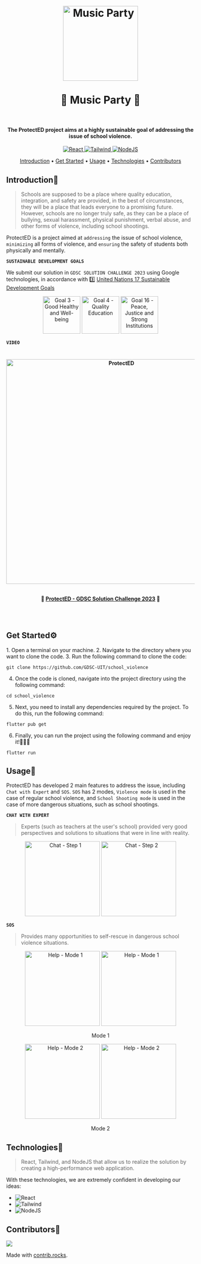 <h1 align="center">
  <br>
  <img src="https://github.com/cmwuaan/music-party-frontend/assets/90759146/49c212ba-5af8-4cc0-9707-421b4076db84" alt="Music Party" width="200">
  
  <br>
  <br>
  🎼 Music Party 🎼
  <br>
  <br>
</h1>

<h4 align="center">The ProtectED project aims at a highly sustainable goal of addressing the issue of school violence.</h4>

<p align="center">
  <a href="https://react.dev">
    <img src="https://shields.io/badge/react-black?logo=react&style=for-the-badge"
         alt="React">
  </a>
  <a href="https://tailwindcss.com">
    <img src="https://img.shields.io/badge/tailwindcss-0F172A?&logo=tailwindcss"
         alt="Tailwind">
  </a>
  <a href="https://nodejs.org">
    <img src="https://img.shields.io/badge/node.js-6DA55F?style=for-the-badge&logo=node.js&logoColor=white"
         alt="NodeJS">
  </a>
</p>

<p align="center">
  <a href="#introduction">Introduction</a> •
  <a href="#get-started">Get Started</a> •
  <a href="#usage">Usage</a> •
  <a href="#technologies">Technologies</a> •
  <a href="#contributor">Contributors</a>
</p>

<h2 id="#introduction">Introduction👋</h2>

> Schools are supposed to be a place where quality education, integration, and safety are provided, in the best of circumstances, they will be a place that leads everyone to a promising future. However, schools are no longer truly safe, as they can be a place of bullying, sexual harassment, physical punishment, verbal abuse, and other forms of violence, including school shootings.

ProtectED is a project aimed at `addressing` the issue of school violence, `minimizing` all forms of violence, and `ensuring` the safety of students both physically and mentally.

**`SUSTAINABLE DEVELOPMENT GOALS`**

We submit our solution in `GDSC SOLUTION CHALLENGE 2023` using Google technologies, in accordance with 3️⃣ [United Nations 17 Sustainable Development Goals](https://developers.google.com/community/gdsc-solution-challenge/UN-goals)

<p align="center">
  <img src="https://user-images.githubusercontent.com/90759146/229423927-dd77d940-3add-49c3-af2c-1907fe199baf.png" alt="Goal 3 - Good Healthy and Well-being" width="100">
  <img src="https://user-images.githubusercontent.com/90759146/229425267-9087b6d3-9db1-48df-a1ee-80ed5a881eb3.png" alt="Goal 4 - Quality Education" width="100">
  <img src="https://user-images.githubusercontent.com/90759146/229424031-e0db4855-739b-481c-bcad-3cb3a7d468b1.png" alt="Goal 16 - Peace, Justice and Strong Institutions" width="100"> 
</p>

**`VIDEO`**

<h4 align="center">
  <br>
  <img src="https://user-images.githubusercontent.com/90759146/229980887-8787928b-063f-49ac-a479-87e730039a35.png" alt="ProtectED" width="600">
  <br>
  <br>
  <p>🏫 <a href="https://www.youtube.com/watch?v=SqusC-f3Rhc">ProtectED - GDSC Solution Challenge 2023</a> 🏫</p> 
  <br>
  <br>
</h4>

<h2 id="get-started">Get Started⚙️</h2>
1. Open a terminal on your machine. 
2. Navigate to the directory where you want to clone the code.
3. Run the following command to clone the code:

```
git clone https://github.com/GDSC-UIT/school_violence
```

4. Once the code is cloned, navigate into the project directory using the following command:

```
cd school_violence
```

5. Next, you need to install any dependencies required by the project. To do this, run the following command:

```
flutter pub get
```

6. Finally, you can run the project using the following command and enjoy it!🎉🎉🎉

```
flutter run
```

<h2 id="usage">Usage📱</h2>

ProtectED has developed 2 main features to address the issue, including `Chat with Expert` and `SOS`. `SOS` has 2 modes, `Violence mode` is used in the case of regular school violence, and `School Shooting mode` is used in the case of more dangerous situations, such as school shootings.

**`CHAT WITH EXPERT`**

> Experts (such as teachers at the user's school) provided very good perspectives and solutions to situations that were in line with reality.

<p align="center">
  <img src="https://user-images.githubusercontent.com/90759146/229432287-c82347c7-80ff-4b0f-bc41-4bec7476c344.png" alt="Chat - Step 1" width="200">
  <img src="https://user-images.githubusercontent.com/90759146/229432299-5da6c7fc-9b12-4349-85c6-27781e93862f.png" alt="Chat - Step 2" width="200">
</p>

**`SOS`**

> Provides many opportunities to self-rescue in dangerous school violence situations.

<p align="center">
  <img src="https://user-images.githubusercontent.com/90759146/229439594-23226e88-c931-4aa2-b062-481365890ea5.png" alt="Help - Mode 1" width="200">
  <img src="https://user-images.githubusercontent.com/90759146/229439866-b82b32ea-afab-4a2c-ba2f-36e4c5ddb5e1.png" alt="Help - Mode 1" width="200">
</p>
<p align="center">Mode 1</p>
<p align="center">
  <img src="https://user-images.githubusercontent.com/90759146/229439959-fe490fed-a88e-49f1-83e2-a8aa5ff2bea7.png" alt="Help - Mode 2" width="200">
  <img src="https://user-images.githubusercontent.com/90759146/229439984-e48c31c3-2528-4a52-b8ca-2a046cf4a74a.png" alt="Help - Mode 2" width="200">
</p>
<p align="center">Mode 2</p>

<h2 id="technologies">Technologies🤖</h2>

> React, Tailwind, and NodeJS that allow us to realize the solution by creating a high-performance web application.

With these technologies, we are extremely confident in developing our ideas:
- ![React](https://shields.io/badge/react-black?logo=react&style=for-the-badge)
- ![Tailwind](https://img.shields.io/badge/tailwindcss-0F172A?&logo=tailwindcss)
- ![NodeJS](https://img.shields.io/badge/node.js-6DA55F?style=for-the-badge&logo=node.js&logoColor=white)

<h2 id="contributor">Contributors🤝</h2>
<a href="https://github.com/cmwuaan/music-party-frontend/graphs/contributors">
  <img src="https://contrib.rocks/image?repo=cmwuaan/music-party-frontend" />
</a>

Made with [contrib.rocks](https://contrib.rocks).
